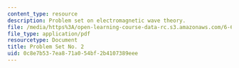 ```yaml
---
content_type: resource
description: Problem set on electromagnetic wave theory.
file: /media/https%3A/open-learning-course-data-rc.s3.amazonaws.com/6-632-electromagnetic-wave-theory-spring-2003/0c8e7b537ea871a054bf2b4107389eee_ps2.pdf
file_type: application/pdf
resourcetype: Document
title: Problem Set No. 2
uid: 0c8e7b53-7ea8-71a0-54bf-2b4107389eee
---
```

